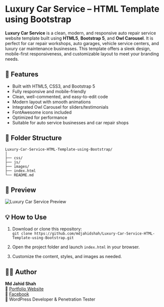 # Luxury Car Service – HTML Template using Bootstrap

**Luxury Car Service** is a clean, modern, and responsive auto repair service website template built using **HTML5**, **Bootstrap 5**, and **Owl Carousel**. It is perfect for car repair workshops, auto garages, vehicle service centers, and luxury car maintenance businesses. This template offers a sleek design, mobile-first responsiveness, and customizable layout to meet your branding needs.

## 🔧 Features

- Built with HTML5, CSS3, and Bootstrap 5  
- Fully responsive and mobile-friendly  
- Clean, well-commented, and easy-to-edit code  
- Modern layout with smooth animations  
- Integrated Owl Carousel for sliders/testimonials  
- FontAwesome icons included  
- Optimized for performance  
- Suitable for auto service businesses and car repair shops  

## 📂 Folder Structure

```
Luxury-Car-Service-HTML-Template-using-Bootstrap/
│
├── css/
├── js/
├── images/
├── index.html
└── README.md
```

## 📸 Preview

![Luxury Car Service Preview](https://mdjahidshah.github.io/Luxury-Car-Service-HTML-Template-using-Bootstrap)

## 💡 How to Use

1. Download or clone this repository:  
   `git clone https://github.com/mdjahidshah/Luxury-Car-Service-HTML-Template-using-Bootstrap.git`

2. Open the project folder and launch `index.html` in your browser.  
3. Customize the content, styles, and images as needed.

## 👨‍💻 Author

**Md Jahid Shah**  
🚀 [Portfolio Website](https://mdjahidshah.github.io/)  
📘 [Facebook](https://facebook.com/jahidshahwp)  
💼 WordPress Developer & Penetration Tester  
